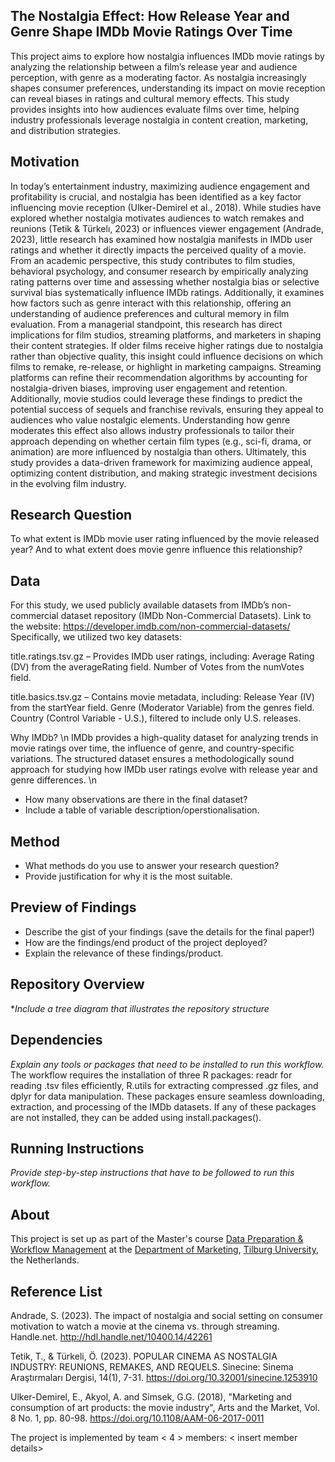 
## The Nostalgia Effect: How Release Year and Genre Shape IMDb Movie Ratings Over Time
This project aims to explore how nostalgia influences IMDb movie ratings by analyzing the relationship between a film’s release year and audience perception, with genre as a moderating factor. As nostalgia increasingly shapes consumer preferences, understanding its impact on movie reception can reveal biases in ratings and cultural memory effects. This study provides insights into how audiences evaluate films over time, helping industry professionals leverage nostalgia in content creation, marketing, and distribution strategies.

## Motivation
In today’s entertainment industry, maximizing audience engagement and profitability is crucial, and nostalgia has been identified as a key factor influencing movie reception (Ulker-Demirel et al., 2018). While studies have explored whether nostalgia motivates audiences to watch remakes and reunions (Tetik & Türkelı, 2023) or influences viewer engagement (Andrade, 2023), little research has examined how nostalgia manifests in IMDb user ratings and whether it directly impacts the perceived quality of a movie. From an academic perspective, this study contributes to film studies, behavioral psychology, and consumer research by empirically analyzing rating patterns over time and assessing whether nostalgia bias or selective survival bias systematically influence IMDb ratings. Additionally, it examines how factors such as genre interact with this relationship, offering an understanding of audience preferences and cultural memory in film evaluation.
From a managerial standpoint, this research has direct implications for film studios, streaming platforms, and marketers in shaping their content strategies. If older films receive higher ratings due to nostalgia rather than objective quality, this insight could influence decisions on which films to remake, re-release, or highlight in marketing campaigns. Streaming platforms can refine their recommendation algorithms by accounting for nostalgia-driven biases, improving user engagement and retention. Additionally, movie studios could leverage these findings to predict the potential success of sequels and franchise revivals, ensuring they appeal to audiences who value nostalgic elements. Understanding how genre moderates this effect also allows industry professionals to tailor their approach depending on whether certain film types (e.g., sci-fi, drama, or animation) are more influenced by nostalgia than others. Ultimately, this study provides a data-driven framework for maximizing audience appeal, optimizing content distribution, and making strategic investment decisions in the evolving film industry.

## Research Question
To what extent is IMDb movie user rating influenced by the movie released year? And to what extent does movie genre influence this relationship?

## Data

For this study, we used publicly available datasets from IMDb’s non-commercial dataset repository (IMDb Non-Commercial Datasets).   Link to the website: https://developer.imdb.com/non-commercial-datasets/  
Specifically, we utilized two key datasets: 

title.ratings.tsv.gz – Provides IMDb user ratings, including: 
Average Rating (DV) from the averageRating field. 
Number of Votes from the numVotes field. 

title.basics.tsv.gz – Contains movie metadata, including: 
Release Year (IV) from the startYear field. 
Genre (Moderator Variable) from the genres field. 
Country (Control Variable - U.S.), filtered to include only U.S. releases. 

Why IMDb? \n
IMDb provides a high-quality dataset for analyzing trends in movie ratings over time, the influence of genre, and country-specific variations. The structured dataset ensures a methodologically sound approach for studying how IMDb user ratings evolve with release year and genre differences. \n
- How many observations are there in the final dataset? 
- Include a table of variable description/operstionalisation. 

## Method

- What methods do you use to answer your research question?
- Provide justification for why it is the most suitable. 

## Preview of Findings 
- Describe the gist of your findings (save the details for the final paper!)
- How are the findings/end product of the project deployed?
- Explain the relevance of these findings/product. 

## Repository Overview 

**Include a tree diagram that illustrates the repository structure*

## Dependencies 

*Explain any tools or packages that need to be installed to run this workflow.*
The workflow requires the installation of three R packages: readr for reading .tsv files efficiently, R.utils for extracting compressed .gz files, and dplyr for data manipulation. These packages ensure seamless downloading, extraction, and processing of the IMDb datasets. If any of these packages are not installed, they can be added using install.packages().

## Running Instructions 

*Provide step-by-step instructions that have to be followed to run this workflow.*

## About 

This project is set up as part of the Master's course [Data Preparation & Workflow Management](https://dprep.hannesdatta.com/) at the [Department of Marketing](https://www.tilburguniversity.edu/about/schools/economics-and-management/organization/departments/marketing), [Tilburg University](https://www.tilburguniversity.edu/), the Netherlands.

## Reference List
Andrade, S. (2023). The impact of nostalgia and social setting on consumer motivation to watch a movie at the cinema vs. through streaming. Handle.net. http://hdl.handle.net/10400.14/42261 

Tetik, T., & Türkeli, Ö. (2023). POPULAR CINEMA AS NOSTALGIA INDUSTRY: REUNIONS, REMAKES, AND REQUELS. Sinecine: Sinema Araştırmaları Dergisi, 14(1), 7-31. https://doi.org/10.32001/sinecine.1253910 

Ulker-Demirel, E., Akyol, A. and Simsek, G.G. (2018), "Marketing and consumption of art products: the movie industry", Arts and the Market, Vol. 8 No. 1, pp. 80-98. https://doi.org/10.1108/AAM-06-2017-0011 

The project is implemented by team < 4 > members: < insert member details>
